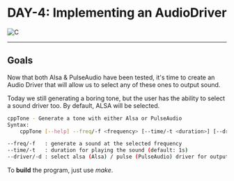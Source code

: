 # DAY-4: Implementing an AudioDriver

![C](https://img.shields.io/badge/c-blue?style=flat-square&logo=c&logoColor=white)

---

## Goals

Now that both Alsa & PulseAudio have been tested, it's time to create an Audio Driver that will allow us to select any of these ones to output sound.

Today we still generating a boring tone, but the user has the ability to select a sound driver too. By default, ALSA will be selected.


``` bash
cppTone - Generate a tone with either Alsa or PulseAudio
Syntax:
    cppTone [--help] --freq/-f <frequency> [--time/-t <duration>] [--driver/-d <driver>]

--freq/-f   : generate a sound at the selected frequency
--time/-t   : duration for playing the sound (default: 1s)
--driver/-d : select alsa (Alsa) / pulse (PulseAudio) driver for output (default: alsa)
```

To **build** the program, just use *make*.
